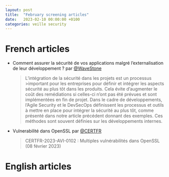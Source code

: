 ```yaml
---
layout: post
title:  "February screening articles"
date:   2023-02-10 00:00:00 +0100
categories: veille security
---
```


# French articles
* Comment assurer la sécurité de vos applications malgré l’externalisation de leur développement ?  par [@WaveStone](https://bit.ly/3YqsaX4)
    > L’intégration de la sécurité dans les projets est un processus >important pour les entreprises pour définir et intégrer les aspects sécurité au plus tôt dans les produits. Cela évite d’augmenter le coût des remédiations si celles-ci n’ont pas été prévues et sont implémentées en fin de projet.
    > Dans le cadre de développements, l’Agile Security et le DevSecOps définissent les processus et outils à mettre en place pour intégrer la sécurité au plus tôt, comme présenté dans notre article précédent donnant des exemples.
    > Ces méthodes sont souvent définies sur les développements internes.
 
* Vulnerabilité dans OpenSSL par [@CERTFR](https://bit.ly/40MsRLQ)
    > CERTFR-2023-AVI-0102 : Multiples vulnérabilités dans OpenSSL (08 février 2023)
  

# English articles
